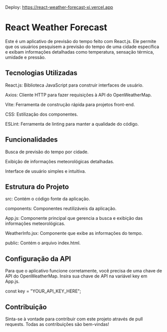 Deploy: https://react-weather-forecast-xi.vercel.app

# React Weather Forecast

Este é um aplicativo de previsão do tempo feito com React.js. 
Ele permite que os usuários pesquisem a previsão do tempo de uma cidade específica e exibam informações detalhadas como temperatura, sensação térmica, umidade e pressão.

## Tecnologias Utilizadas

React.js: Biblioteca JavaScript para construir interfaces de usuário.

Axios: Cliente HTTP para fazer requisições à API do OpenWeatherMap.

Vite: Ferramenta de construção rápida para projetos front-end.

CSS: Estilização dos componentes.

ESLint: Ferramenta de linting para manter a qualidade do código.

## Funcionalidades

Busca de previsão do tempo por cidade.

Exibição de informações meteorológicas detalhadas.

Interface de usuário simples e intuitiva.

## Estrutura do Projeto

src: Contém o código fonte da aplicação.

components: Componentes reutilizáveis da aplicação.

App.js: Componente principal que gerencia a busca e exibição das informações meteorológicas.

WeatherInfo.jsx: Componente que exibe as informações do tempo.

public: Contém o arquivo index.html.

## Configuração da API

Para que o aplicativo funcione corretamente, você precisa de uma chave de API do OpenWeatherMap. Insira sua chave de API na variável key em App.js.

const key = "YOUR_API_KEY_HERE";

## Contribuição

Sinta-se à vontade para contribuir com este projeto através de pull requests. Todas as contribuições são bem-vindas!
